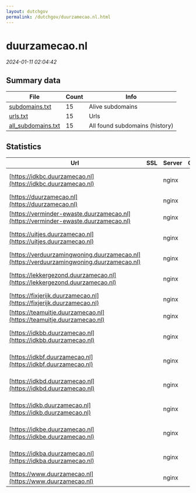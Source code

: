 ```yaml
---
layout: dutchgov
permalink: /dutchgov/duurzamecao.nl.html
---
```



# duurzamecao.nl
*2024-01-11 02:04:42*
## Summary data


| File       | Count | Info |
|------------|-------|------|
|[subdomains.txt](/data/duurzamecao.nl/subdomains.txt)|15|Alive subdomains|
|[urls.txt](/data/duurzamecao.nl/urls.txt)|15|Urls|
|[all_subdomains.txt](/data/duurzamecao.nl/all_subdomains.txt)|15|All found subdomains (history)|


## Statistics


| Url | SSL | Server | Cookie | HSTS | CSP | XFO | XXP | RP | Tech |Title |
|------------|-------|------|------|------|------|------|------|------|------|------|
|[https://idkbc.duurzamecao.nl](https://idkbc.duurzamecao.nl)| |nginx| | | | | | :white_check_mark: |MySQL Nginx PHP WooCommerce:8.0.1 WordPress:6.3.2|Overzicht - IDKB...|
|[https://duurzamecao.nl](https://duurzamecao.nl)| |nginx| |:white_check_mark: |:warning: | :white_check_mark: | :white_check_mark: | :white_check_mark: |Nginx||
|[https://verminder-ewaste.duurzamecao.nl](https://verminder-ewaste.duurzamecao.nl)| |nginx| | | | | | :white_check_mark: |MySQL Nginx PHP WordPress|Home - Verminder...|
|[https://uitjes.duurzamecao.nl](https://uitjes.duurzamecao.nl)| |nginx| | | | | | :white_check_mark: |MySQL Nginx PHP WordPress jQuery prettyPhoto|Home - Duurzame...|
|[https://verduurzamingwoning.duurzamecao.nl](https://verduurzamingwoning.duurzamecao.nl)| |nginx| | | | | | :white_check_mark: |MySQL Nginx PHP WordPress|Home - Verduurza...|
|[https://lekkergezond.duurzamecao.nl](https://lekkergezond.duurzamecao.nl)| |nginx| | | | | | :white_check_mark: |MySQL Nginx PHP Site Kit:1.107.0 WordPress|Home - Lekker ge...|
|[https://fixjerijk.duurzamecao.nl](https://fixjerijk.duurzamecao.nl)| |nginx| | | | | | :white_check_mark: |MySQL Nginx PHP WordPress|Home - Fix je Ri...|
|[https://teamuitje.duurzamecao.nl](https://teamuitje.duurzamecao.nl)| |nginx| | | | | | :white_check_mark: |MySQL Nginx PHP WordPress|Home - Rijkstool...|
|[https://idkbb.duurzamecao.nl](https://idkbb.duurzamecao.nl)| |nginx| | | | | | :white_check_mark: |MySQL Nginx PHP WooCommerce:8.0.1 WordPress:6.3.2|Overzicht - IDKB...|
|[https://idkbf.duurzamecao.nl](https://idkbf.duurzamecao.nl)| |nginx| | | | | | :white_check_mark: |MySQL Nginx PHP WooCommerce:8.0.2 WordPress:6.3.2|Overzicht - IDKB...|
|[https://idkbd.duurzamecao.nl](https://idkbd.duurzamecao.nl)| |nginx| | | | | | :white_check_mark: |MySQL Nginx PHP WooCommerce:8.0.1 WordPress:6.3.2|Overzicht - IDKB...|
|[https://idkb.duurzamecao.nl](https://idkb.duurzamecao.nl)| |nginx| | | | | | :white_check_mark: |MySQL Nginx PHP WooCommerce:8.0.1 WordPress:6.3.2|Home - Rijkstool...|
|[https://idkbe.duurzamecao.nl](https://idkbe.duurzamecao.nl)| |nginx| | | | | | :white_check_mark: |MySQL Nginx PHP WooCommerce:8.0.1 WordPress:6.3.2|Overzicht - IDKB...|
|[https://idkba.duurzamecao.nl](https://idkba.duurzamecao.nl)| |nginx| | | | | | :white_check_mark: |MySQL Nginx PHP WooCommerce:8.0.1 WordPress:6.3.2|Overzicht - IDKB...|
|[https://www.duurzamecao.nl](https://www.duurzamecao.nl)| |nginx| |:white_check_mark: |:warning: | :white_check_mark: | :white_check_mark: | :white_check_mark: |Nginx||